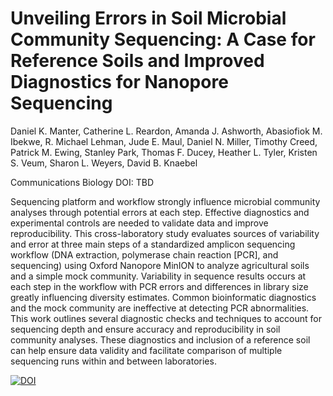 # Unveiling Errors in Soil Microbial Community Sequencing: A Case for Reference Soils and Improved Diagnostics for Nanopore Sequencing

Daniel K. Manter, Catherine L. Reardon, Amanda J. Ashworth, Abasiofiok M. Ibekwe, R. Michael Lehman, Jude E. Maul, Daniel N. Miller, Timothy Creed, Patrick M. Ewing, Stanley Park, Thomas F. Ducey, Heather L. Tyler, Kristen S. Veum, Sharon L. Weyers, David B. Knaebel 

Communications Biology DOI: TBD

Sequencing platform and workflow strongly influence microbial community analyses through potential errors at each step. Effective diagnostics and experimental controls are needed to validate data and improve reproducibility. This cross-laboratory study evaluates sources of variability and error at three main steps of a standardized amplicon sequencing workflow (DNA extraction, polymerase chain reaction [PCR], and sequencing) using Oxford Nanopore MinION to analyze agricultural soils and a simple mock community. Variability in sequence results occurs at each step in the workflow with PCR errors and differences in library size greatly influencing diversity estimates. Common bioinformatic diagnostics and the mock community are ineffective at detecting PCR abnormalities. This work outlines several diagnostic checks and techniques to account for sequencing depth and ensure accuracy and reproducibility in soil community analyses. These diagnostics and inclusion of a reference soil can help ensure data validity and facilitate comparison of multiple sequencing runs within and between laboratories.

[![DOI](https://zenodo.org/badge/696001724.svg)](https://zenodo.org/doi/10.5281/zenodo.11521683)
